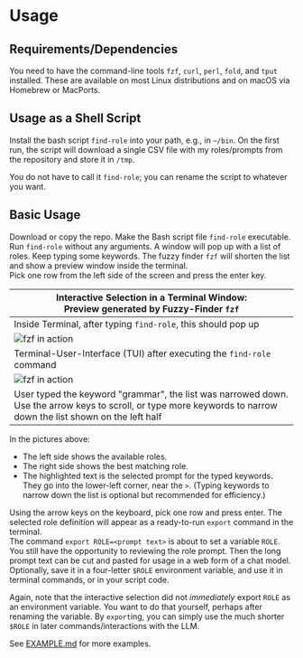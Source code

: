 # Usage

## Requirements/Dependencies

You need to have the command-line tools `fzf`, `curl`, `perl`, `fold`, and `tput` installed. These are available on most Linux distributions and on macOS via Homebrew or MacPorts.

## Usage as a Shell Script

Install the bash script `find-role` into your path, e.g., in `~/bin`. On the first run, the script will download a single CSV file with my roles/prompts from the repository and store it in `/tmp`.

You do not have to call it `find-role`; you can rename the script to whatever you want.

## Basic Usage

Download or copy the repo. Make the Bash script file `find-role` executable.  
Run `find-role` without any arguments. A window will pop up with a list of roles. Keep typing some keywords. The fuzzy finder `fzf` will shorten the list and show a preview window inside the terminal.  
Pick one row from the left side of the screen and press the enter key.

| Interactive Selection in a Terminal Window:   <br>Preview generated by Fuzzy-Finder <code>fzf</code> |
|----------|
|  Inside Terminal, after typing `find-role`, this should pop up  |
| ![fzf in action](img/screenshot-terminal-find-role.png)  |
|  Terminal-User-Interface (TUI) after executing the `find-role` command    |
| ![fzf in action](img/screenshot-terminal-find-role--grammar.png)  |
|  User typed the keyword "grammar", the list was narrowed down. Use the arrow keys to scroll, or type more keywords to narrow down the list shown on the left half |

In the pictures above:

- The left side shows the available roles.
- The right side shows the best matching role.
- The highlighted text is the selected prompt for the typed keywords. They go into the lower-left corner, near the `>`. (Typing keywords to narrow down the list is optional but recommended for efficiency.)

Using the arrow keys on the keyboard, pick one row and press enter. The selected role definition will appear as a ready-to-run `export` command in the terminal.  
The command `export ROLE=<prompt text>` is about to set a variable `ROLE`. You still have the opportunity to reviewing the role prompt. Then the long prompt text can be cut and pasted for usage in a web form of a chat model. Optionally, save it in a four-letter `$ROLE` environment variable, and use it in terminal commands, or in your script code.

Again, note that the interactive selection did not _immediately_ export `ROLE` as an environment variable. You want to do that yourself, perhaps after renaming the variable. By `export`ing, you can simply use the much shorter `$ROLE` in later commands/interactions with the LLM.

See [EXAMPLE.md](EXAMPLE.md) for more examples.
